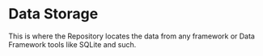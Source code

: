 

# Data Storage

This is where the Repository locates the data from any framework or Data Framework tools like SQLite and such.

